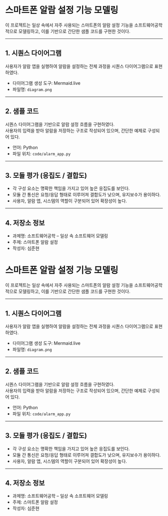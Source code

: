 # 스마트폰 알람 설정 기능 모델링

이 프로젝트는 일상 속에서 자주 사용되는 스마트폰의 알람 설정 기능을 소프트웨어공학적으로 모델링하고, 이를 기반으로 간단한 샘플 코드를 구현한 것이다.

---

## 1. 시퀀스 다이어그램

사용자가 알람 앱을 실행하여 알람을 설정하는 전체 과정을 시퀀스 다이어그램으로 표현하였다.

- 다이어그램 생성 도구: Mermaid.live
- 파일명: `diagram.png`

---

## 2. 샘플 코드

시퀀스 다이어그램을 기반으로 알람 설정 흐름을 구현하였다.  
사용자의 입력을 받아 알람을 저장하는 구조로 작성되어 있으며, 간단한 예제로 구성되어 있다.

- 언어: Python
- 파일 위치: `code/alarm_app.py`

---

## 3. 모듈 평가 (응집도 / 결합도)

- 각 구성 요소는 명확한 책임을 가지고 있어 높은 응집도를 보인다.
- 모듈 간 통신은 요청/응답 형태로 이루어져 결합도가 낮으며, 유지보수가 용이하다.
- 사용자, 알람 앱, 시스템의 역할이 구분되어 있어 확장성이 높다.

---

## 4. 저장소 정보

- 과제명: 소프트웨어공학 – 일상 속 소프트웨어 모델링
- 주제: 스마트폰 알람 설정
- 작성자: 심준현
# 스마트폰 알람 설정 기능 모델링

이 프로젝트는 일상 속에서 자주 사용되는 스마트폰의 알람 설정 기능을 소프트웨어공학적으로 모델링하고, 이를 기반으로 간단한 샘플 코드를 구현한 것이다.

---

## 1. 시퀀스 다이어그램

사용자가 알람 앱을 실행하여 알람을 설정하는 전체 과정을 시퀀스 다이어그램으로 표현하였다.

- 다이어그램 생성 도구: Mermaid.live
- 파일명: `diagram.png`

---

## 2. 샘플 코드

시퀀스 다이어그램을 기반으로 알람 설정 흐름을 구현하였다.  
사용자의 입력을 받아 알람을 저장하는 구조로 작성되어 있으며, 간단한 예제로 구성되어 있다.

- 언어: Python
- 파일 위치: `code/alarm_app.py`

---

## 3. 모듈 평가 (응집도 / 결합도)

- 각 구성 요소는 명확한 책임을 가지고 있어 높은 응집도를 보인다.
- 모듈 간 통신은 요청/응답 형태로 이루어져 결합도가 낮으며, 유지보수가 용이하다.
- 사용자, 알람 앱, 시스템의 역할이 구분되어 있어 확장성이 높다.

---

## 4. 저장소 정보

- 과제명: 소프트웨어공학 – 일상 속 소프트웨어 모델링
- 주제: 스마트폰 알람 설정
- 작성자: 심준현
